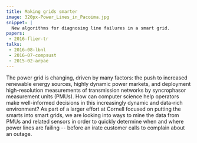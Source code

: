 ```yaml
---
title: Making grids smarter
image: 320px-Power_Lines_in_Pacoima.jpg
snippet: |
  New algorithms for diagnosing line failures in a smart grid.
papers:
 - 2016-flier-tr
talks:
 - 2016-08-lbnl
 - 2016-07-compsust
 - 2015-02-arpae
---
```


The power grid is changing, driven by many factors: the push to
increased renewable energy sources, highly dynamic power markets, and
deployment high-resolution measurements of transmission networks by
syncrophasor measurement units (PMUs).  How can computer science help
operators make well-informed decisions in this increasingly dynamic
and data-rich environment?  As part of a larger effort at Cornell
focused on putting the smarts into smart grids, we are looking into
ways to mine the data from PMUs and related sensors in order to
quickly determine when and where power lines are failing -- before an
irate customer calls to complain about an outage.
